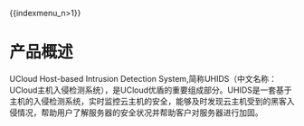 {{indexmenu_n>1}}

# 产品概述

UCloud Host-based Intrusion Detection
System,简称UHIDS（中文名称：UCloud主机入侵检测系统），是UCloud优盾的重要组成部分。UHIDS是一套基于主机的入侵检测系统，实时监控云主机的安全，能够及时发现云主机受到的黑客入侵情况，帮助用户了解服务器的安全状况并帮助客户对服务器进行加固。
